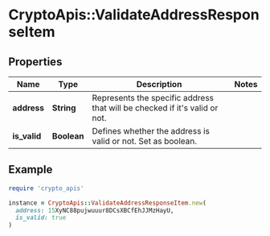 # CryptoApis::ValidateAddressResponseItem

## Properties

| Name | Type | Description | Notes |
| ---- | ---- | ----------- | ----- |
| **address** | **String** | Represents the specific address that will be checked if it&#39;s valid or not. |  |
| **is_valid** | **Boolean** | Defines whether the address is valid or not. Set as boolean. |  |

## Example

```ruby
require 'crypto_apis'

instance = CryptoApis::ValidateAddressResponseItem.new(
  address: 15XyNC88pujwuuur8DCsXBCfEhJJMzHayU,
  is_valid: true
)
```

